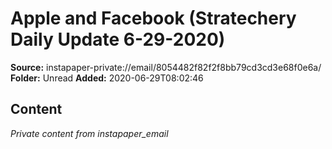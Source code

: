 # Apple and Facebook (Stratechery Daily Update 6-29-2020)

**Source:** instapaper-private://email/8054482f82f2f8bb79cd3cd3e68f0e6a/
**Folder:** Unread
**Added:** 2020-06-29T08:02:46




## Content
*Private content from instapaper_email*
